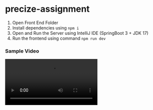 # precize-assignment

1. Open Front End Folder
2. Install dependencies using `npm i`
3. Open and Run the Server using IntelliJ IDE (SpringBoot 3 + JDK 17)
4. Run the frontend using command `npm run dev`

### Sample Video

![Video](./output.mp4)
